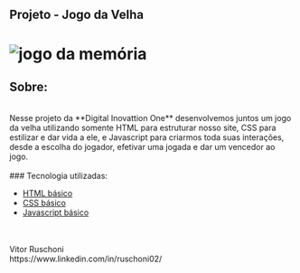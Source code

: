 ## Projeto - Jogo da Velha

<h1>
    <img src="https://i.ibb.co/8ztCDDr/Jogo-da-Velha.png" alt="jogo da memória" border="0">

</h1>

## Sobre: 
<br>
Nesse projeto da **Digital Inovattion One** desenvolvemos juntos um jogo da velha utilizando somente HTML para estruturar nosso site, CSS para estilizar e dar vida a ele, e Javascript para criarmos toda suas interações, desde a escolha do jogador, efetivar uma jogada e dar um vencedor ao jogo.
<br>
<br>
###  Tecnologia utilizadas:

* [HTML básico](https://www.w3schools.com/html/)
* [CSS básico](https://developer.mozilla.org/pt-BR/docs/Web/CSS)
* [Javascript básico](https://developer.mozilla.org/pt-BR/docs/Web/JavaScript)

<br>
<br>
Vitor Ruschoni<br>
https://www.linkedin.com/in/ruschoni02/ <br>